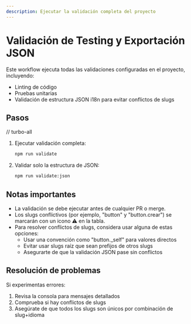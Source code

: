 ```yaml
---
description: Ejecutar la validación completa del proyecto
---
```


# Validación de Testing y Exportación JSON

Este workflow ejecuta todas las validaciones configuradas en el proyecto, incluyendo:
- Linting de código
- Pruebas unitarias
- Validación de estructura JSON i18n para evitar conflictos de slugs

## Pasos

// turbo-all
1. Ejecutar validación completa:
   ```bash
   npm run validate
   ```

2. Validar solo la estructura de JSON:
   ```bash
   npm run validate:json
   ```

## Notas importantes

- La validación se debe ejecutar antes de cualquier PR o merge.
- Los slugs conflictivos (por ejemplo, "button" y "button.crear") se marcarán con un icono ⚠️ en la tabla.
- Para resolver conflictos de slugs, considera usar alguna de estas opciones:
  - Usar una convención como "button._self" para valores directos
  - Evitar usar slugs raíz que sean prefijos de otros slugs
  - Asegurarte de que la validación JSON pase sin conflictos

## Resolución de problemas

Si experimentas errores:

1. Revisa la consola para mensajes detallados
2. Comprueba si hay conflictos de slugs
3. Asegúrate de que todos los slugs son únicos por combinación de slug+idioma
